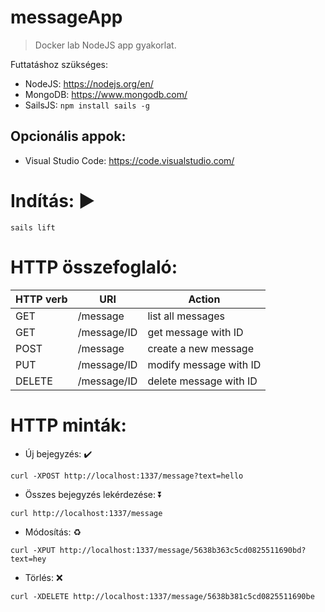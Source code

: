 # messageApp

> Docker lab NodeJS app gyakorlat.

Futtatáshoz szükséges:

- NodeJS: https://nodejs.org/en/
- MongoDB: https://www.mongodb.com/
- SailsJS: `npm install sails -g`

## Opcionális appok:
- Visual Studio Code: https://code.visualstudio.com/

# Indítás: ▶️
```
sails lift
```

# HTTP összefoglaló:

HTTP verb | URI | Action
----------| --- | ------
GET | /message | list all messages
GET | /message/ID | get message with ID
POST | /message | create a new message
PUT | /message/ID | modify message with ID
DELETE | /message/ID | delete message with ID

# HTTP minták:
- Új bejegyzés: ✔️
```
curl -XPOST http://localhost:1337/message?text=hello
```
- Összes bejegyzés lekérdezése: ⏬
```
curl http://localhost:1337/message
```
- Módosítás: ♻️
```
curl -XPUT http://localhost:1337/message/5638b363c5cd0825511690bd?text=hey
```
- Törlés: ❌
```
curl -XDELETE http://localhost:1337/message/5638b381c5cd0825511690be
```

